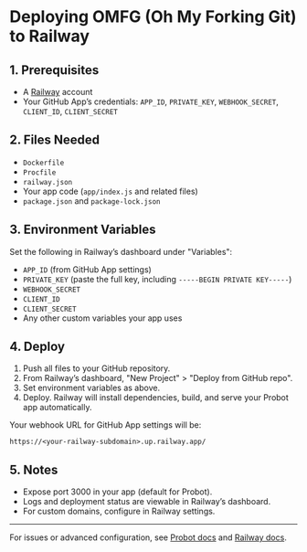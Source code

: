 # Deploying OMFG (Oh My Forking Git) to Railway

## 1. Prerequisites

- A [Railway](https://railway.app/) account
- Your GitHub App’s credentials: `APP_ID`, `PRIVATE_KEY`, `WEBHOOK_SECRET`, `CLIENT_ID`, `CLIENT_SECRET`

## 2. Files Needed

- `Dockerfile`
- `Procfile`
- `railway.json`
- Your app code (`app/index.js` and related files)
- `package.json` and `package-lock.json`

## 3. Environment Variables

Set the following in Railway’s dashboard under "Variables":

- `APP_ID` (from GitHub App settings)
- `PRIVATE_KEY` (paste the full key, including `-----BEGIN PRIVATE KEY-----`)
- `WEBHOOK_SECRET`
- `CLIENT_ID`
- `CLIENT_SECRET`
- Any other custom variables your app uses

## 4. Deploy

1. Push all files to your GitHub repository.
2. From Railway’s dashboard, "New Project" > "Deploy from GitHub repo".
3. Set environment variables as above.
4. Deploy. Railway will install dependencies, build, and serve your Probot app automatically.

Your webhook URL for GitHub App settings will be:
```
https://<your-railway-subdomain>.up.railway.app/
```

## 5. Notes

- Expose port 3000 in your app (default for Probot).
- Logs and deployment status are viewable in Railway’s dashboard.
- For custom domains, configure in Railway settings.

---

For issues or advanced configuration, see [Probot docs](https://probot.github.io/docs/) and [Railway docs](https://docs.railway.app/).